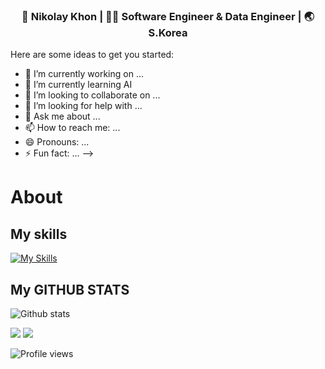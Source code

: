 <div align="center">
<h3> 👨 Nikolay Khon | 👨‍💻 Software Engineer & Data Engineer | 🌏 S.Korea </h3> 
</div>

Here are some ideas to get you started:

- 🔭 I’m currently working on ...
- 🌱 I’m currently learning AI
- 👯 I’m looking to collaborate on ...
- 🤔 I’m looking for help with ...
- 💬 Ask me about ...
- 📫 How to reach me: ...
- 😄 Pronouns: ...
- ⚡ Fun fact: ...
-->

# About 
## My skills

[![My Skills](https://skillicons.dev/icons?i=java,spring,hibernate,maven,cs,javascript,html,css,mysql,py,tensorflow,docker,dotnet,visualstudio,vscode,idea&theme=light)](https://skillicons.dev)

## My GITHUB STATS

<p align="center">

![Github stats](https://github-readme-stats.vercel.app/api?username=niklaus2019&show_icons=true)<br>

<img src="https://github-readme-streak-stats.herokuapp.com/?user=niklaus2019&theme=light" />

<img src="https://github-readme-stats.vercel.app/api/top-langs/?username=niklaus2019&layout=compact&theme=light" />

![Profile views](https://gpvc.arturio.dev/niklaus2019)

</p>
<!---
niklaus2019/niklaus2019 is a ✨ special ✨ repository because its README.md (this file) appears on your GitHub profile.
You can click the Preview link to take a look at your changes.
--->
